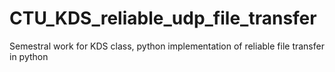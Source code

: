# CTU_KDS_reliable_udp_file_transfer
Semestral work for KDS class, python implementation of reliable file transfer in python
